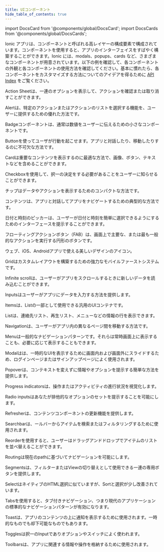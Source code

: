 ```yaml
---
title: UIコンポーネント
hide_table_of_contents: true
---
```


import DocsCard from '@components/global/DocsCard';
import DocsCards from '@components/global/DocsCards';

<head>
  <title>UIコンポーネント | User Interface Application Building Components</title>
  <meta
    name="description"
    content="Ionic Framework comes stock with a number of high-level UI components, including cards, lists, and tabs to quickly and easily build your app's user interface."
  />
  <style>{`
    :root {
      --doc-item-container-width: 60rem;
    }
  `}</style>
</head>

Ionic アプリは、コンポーネントと呼ばれる高レイヤーの構成要素で構成されています。コンポーネントを使用すると、アプリのインターフェイスをすばやく構築することができます。Ionic には、modals、popups、cards など、さまざまなコンポーネントが用意されています。以下の例を確認して、各コンポーネントの外観と各コンポーネントの使用方法を確認してください。基本に慣れたら、各コンポーネントをカスタマイズする方法についてのアイデアを得るために [API Index](api.md) をご覧ください。

<intro-end />

<DocsCards>
  <DocsCard header="Action Sheet" href="api/action-sheet" img="/icons/feature-component-actionsheet-icon.png">
    <p>Action Sheetは、一連のオプションを表示して、アクションを確認または取り消すことができます。</p>
  </DocsCard>

<DocsCard header="Alert" href="api/alert" icon="/icons/component-alert-icon.png">
  <p>Alertは、特定のアクションまたはアクションのリストを選択する機能を、ユーザーに提供するための優れた方法です。</p>
</DocsCard>

<DocsCard header="Badge" href="api/badge" icon="/icons/component-badge-icon.png">
  <p>Badgeコンポーネントは、通常は数値をユーザーに伝えるための小さなコンポーネントです。</p>
</DocsCard>

<DocsCard header="Button" href="api/button" icon="/icons/component-button-icon.png">
  <p>Buttonを使ってユーザが行動を起こせます。アプリと対話したり、移動したりするのに不可欠な方法です。</p>
</DocsCard>

<DocsCard header="Card" href="api/card" icon="/icons/component-card-icon.png">
  <!-- prettier-ignore -->
  <p>Cardは重要なコンテンツを表示するのに最適な方法で、画像、ボタン、テキストなどを含めることができます。</p>
</DocsCard>

<DocsCard header="Checkbox" href="api/checkbox" icon="/icons/component-checkbox-icon.png">
  <p>Checkboxを使用して、択一の決定をする必要があることをユーザーに知らせることができます。</p>
</DocsCard>

<DocsCard header="Chip" href="api/chip" icon="/icons/component-chip-icon.png">
  <p>チップはデータやアクションを表示するためのコンパクトな方法です。</p>
</DocsCard>

<DocsCard header="Content" href="api/content" icon="/icons/component-content-icon.png">
  <p>コンテンツは、アプリと対話してアプリをナビゲートするための典型的な方法です。</p>
</DocsCard>

<DocsCard header="Date & Time Pickers" href="api/datetime" icon="/icons/component-datetimepicker-icon.png">
  <p>
    日付と時刻のピッカーは、ユーザーが日付と時刻を簡単に選択できるようにするためのインターフェースを提示することができます。
  </p>
</DocsCard>

<DocsCard header="Floating Action Button" href="api/fab" icon="/icons/component-fab-icon.png">
  <p>
    フローティングアクションボタン（FAB）は、画面上で主要な、または最も一般的なアクションを実行する円形のボタンです。
  </p>
</DocsCard>

<DocsCard header="Icons" href="api/icon" img="/icons/feature-component-icons-icon.png">
  <p>ウェブ、iOS、Androidアプリで使える美しいデザインのアイコン。</p>
</DocsCard>

<DocsCard header="Grid" href="api/grid" icon="/icons/component-grid-icon.png">
  <p>Gridはカスタムレイアウトを構築するための強力なモバイルファーストシステムです。</p>
</DocsCard>

<DocsCard header="Infinite Scroll" href="api/infinite-scroll" icon="/icons/component-infinitescroll-icon.png">
  <p>Infinite scrollは、ユーザーがアプリをスクロールするときに新しいデータを読み込むことができます。</p>
</DocsCard>

<DocsCard header="Input" href="api/input" icon="/icons/component-input-icon.png">
  <p>Inputsはユーザーがアプリにデータを入力する方法を提供します。</p>
</DocsCard>

<DocsCard header="Item" href="api/item" icon="/icons/component-item-icon.png">
  <p>Itemsは、Listの一部として使用できる汎用のUIコンテナです。</p>
</DocsCard>

<DocsCard header="List" href="api/list" icon="/icons/component-lists-icon.png">
  <p>Listは、連絡先リスト、再生リスト、メニューなどの情報の行を表示できます。</p>
</DocsCard>

<DocsCard header="Navigation" href="api/nav" img="/icons/feature-component-navigation-icon.png">
  <p>Navigationは、ユーザーがアプリ内の異なるページ間を移動する方法です。</p>
</DocsCard>

<DocsCard header="Menu" href="api/menu" icon="/icons/component-menu-icon.png">
  <p>
    Menuは一般的なナビゲーションパターンです。それらは常時画面上に表示することも、必要に応じて表示することもできます。
  </p>
</DocsCard>

<DocsCard header="Modal" href="api/modal" icon="/icons/component-modal-icon.png">
  <p>
    Modalはは、一時的なUIを表示するために画面内および画面外にスライドするため、ログインページまたはサインアップページによく使用されます。
  </p>
</DocsCard>

<DocsCard header="Popover" href="api/popover" icon="/icons/component-popover-icon.png">
  <p>Popoverは、コンテキストを変えずに情報やオプションを提示する簡単な方法を提供します。</p>
</DocsCard>

<DocsCard header="Progress Indicators" href="api/progress-bar" icon="/icons/component-progress-icon.png">
  <p>Progress indicatorsは、操作またはアクティビティの進行状況を視覚化します。</p>
</DocsCard>

<DocsCard header="Radio" href="api/radio" icon="/icons/component-radio-icon.png">
  <p>Radio inputsはあなたが排他的なオプションのセットを提示することを可能にします。</p>
</DocsCard>

<DocsCard header="Refresher" href="api/refresher" icon="/icons/component-refresher-icon.png">
  <p>Refresherは、コンテンツコンポーネントの更新機能を提供します。</p>
</DocsCard>

<DocsCard header="Searchbar" href="api/searchbar" img="/icons/feature-component-search-icon.png">
  <p>Searchbarは、ールバーからアイテムを検索またはフィルタリングするために使用されます。</p>
</DocsCard>

<DocsCard header="Reorder" href="api/reorder" icon="/icons/component-reorder-icon.png">
  <p>Reorderを使用すると、ユーザーはドラッグアンドドロップでアイテムのリストを並べ替えることができます。</p>
</DocsCard>

<DocsCard header="Routing" href="api/router" icon="/icons/component-routing-icon.png">
  <p>Routingは現在のpathに基づいてナビゲーションを可能にします。</p>
</DocsCard>

<DocsCard header="Segment" href="api/segment" icon="/icons/component-segment-icon.png">
  <p>Segmentsは、フィルターまたはViewの切り替えとして使用できる一連の専用ボタンを提供します。</p>
</DocsCard>

<DocsCard header="Select" href="api/select" icon="/icons/component-select-icon.png">
  <p>SelectはネイティブのHTML選択に似ていますが、Sortと選択が少し改善されています。</p>
</DocsCard>

<DocsCard header="Tabs" href="api/tabs" img="/icons/feature-component-tabs-icon.png">
  <p>
    Tabsを使用すると、タブ付きナビゲーション、つまり現代のアプリケーションの標準的なナビゲーションパターンが有効になります。
  </p>
</DocsCard>

<DocsCard header="Toast" href="api/toast" icon="/icons/component-toast-icon.png">
  <p>Toastは、アプリのコンテンツの上に通知を表示するために使用されます。一時的なものでも却下可能なものでもあります。</p>
</DocsCard>

<DocsCard header="Toggle" href="api/toggle" icon="/icons/component-toggle-icon.png">
  <p>Togglesは択一のInputでありオプションやスイッチによく使われます。</p>
</DocsCard>

  <DocsCard header="Toolbar" href="api/toolbar" icon="/icons/component-toolbar-icon.png">
    <p>Toolbarsは、アプリに関連する情報や操作を格納するために使用されます。</p>
  </DocsCard>
</DocsCards>
